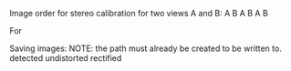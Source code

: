


Image order for stereo calibration for two views A and B: A B A B A B

For

Saving images:
NOTE: the path must already be created to be written to.
  detected
  undistorted
  rectified
